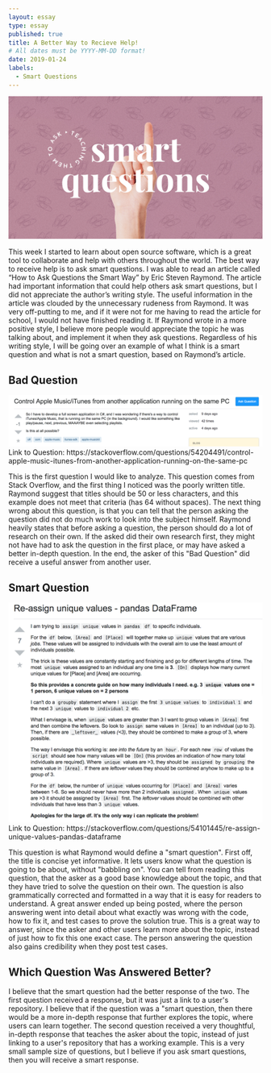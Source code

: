 ```yaml
---
layout: essay
type: essay
published: true
title: A Better Way to Recieve Help!
# All dates must be YYYY-MM-DD format!
date: 2019-01-24
labels:
  - Smart Questions
---
```


<img class="ui centered image" src="../images/smart.jpg">


This week I started to learn about open source software, which is a great tool to collaborate and help with others throughout the world. The best way to receive help is to ask smart questions. I was able to read an article called “How to Ask Questions the Smart Way” by Eric Steven Raymond. The article had important information that could help others ask smart questions, but I did not appreciate the author’s writing style. The useful information in the article was clouded by the unnecessary rudeness from Raymond. It was very off-putting to me, and if it were not for me having to read the article for school, I would not have finished reading it. If Raymond wrote in a more positive style, I believe more people would appreciate the topic he was talking about, and implement it when they ask questions. Regardless of his writing style, I will be going over an example of what I think is a smart question and what is not a smart question, based on Raymond’s article.



## Bad Question
<img class="ui centered image" src="../images/badQuestion.png">
Link to Question: https://stackoverflow.com/questions/54204491/control-apple-music-itunes-from-another-application-running-on-the-same-pc

This is the first question I would like to analyze. This question comes from Stack Overflow, and the first thing I noticed was the poorly written title. Raymond suggest that titles should be 50 or less characters, and this example does not meet that criteria (has 64 without spaces). The next thing wrong about this question, is that you can tell that the person asking the question did not do much work to look into the subject himself. Raymond heavily states that before asking a question, the person should do a lot of research on their own. If the asked did their own research first, they might not have had to ask the question in the first place, or may have asked a better in-depth question. In the end, the asker of this "Bad Question" did receive a useful answer from another user.


## Smart Question
<img class="ui centered image" src="../images/goodQuestion.png">
Link to Question: https://stackoverflow.com/questions/54101445/re-assign-unique-values-pandas-dataframe

This question is what Raymond would define a "smart question". First off, the title is concise yet informative. It lets users know what the question is going to be about, without "babbling on". You can tell from reading this question, that the asker as a good base knowledge about the topic, and that they have tried to solve the question on their own. The question is also grammatically corrected and formatted in a way that it is easy for readers to understand. A great answer ended up being posted, where the person answering went into detail about what exactly was wrong with the code, how to fix it, and test cases to prove the solution true. This is a great way to answer, since the asker and other users learn more about the topic, instead of just how to fix this one exact case. The person answering the question also gains credibility when they post test cases.

## Which Question Was Answered Better?

I believe that the smart question had the better response of the two. The first question received a response, but it was just a link to a user's repository. I believe that if the question was a "smart question, then there would be a more in-depth response that further explores the topic, where users can learn together. The second question received a very thoughtful, in-depth response that teaches the asker about the topic, instead of just linking to a user's repository that has a working example. This is a very small sample size of questions, but I believe if you ask smart questions, then you will receive a smart response.
